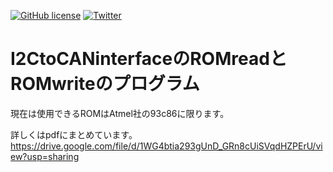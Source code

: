 <a href="https://github.com/Yu-Tomo/CANdino-kicad/blob/main/LICENSE"><img alt="GitHub license" src="https://img.shields.io/github/license/Yu-Tomo/CANdino-kicad"></a>
<a href="https://twitter.com/intent/tweet?text=Wow:&url=https%3A%2F%2Fgithub.com%2FYuto-Tomono%2FBeach_flag"><img alt="Twitter" src="https://img.shields.io/twitter/url?style=social"></a>


# I2CtoCANinterfaceのROMreadとROMwriteのプログラム

現在は使用できるROMはAtmel社の93c86に限ります。

詳しくはpdfにまとめています。
https://drive.google.com/file/d/1WG4btia293gUnD_GRn8cUiSVqdHZPErU/view?usp=sharing
